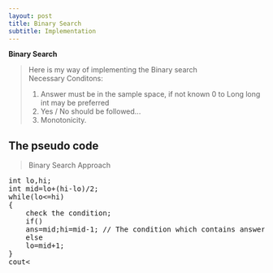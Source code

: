 ```yaml
---
layout: post
title: Binary Search
subtitle: Implementation
---
```



**Binary Search**


>Here is my way of implementing the Binary search    
>Necessary Conditons:  
>  
>1. Answer must be in the sample space, if not known 0 to Long long int may be preferred  
>2. Yes / No should be followed...  
>3. Monotonicity.  
## The pseudo code  
>Binary Search Approach  
<pre>
int lo,hi;  
int mid=lo+(hi-lo)/2;  
while(lo<=hi)  
{  
	check the condition;  
	if()  
	ans=mid;hi=mid-1; // The condition which contains answer, in that make ans=mid  
	else  
	lo=mid+1;  
}  
cout<<ans;  
</pre>

